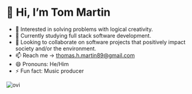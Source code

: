 # 👋 Hi, I’m Tom Martin
- 👀 Interested in solving problems with logical creativity. 
- 🌱 Currently studying full stack software development.
- 💞️ Looking to collaborate on software projects that positively impact society and/or the environment.
- 📫 Reach me -> thomas.h.martin89@gmail.com
- 😄 Pronouns: He/Him
- ⚡ Fun fact: Music producer 

<!---
TommyMart/TommyMart is a ✨ special ✨ repository because its `README.md` (this file) appears on your GitHub profile.
You can click the Preview link to take a look at your changes.
--->

<img src="https://github-readme-stats.vercel.app/api/top-langs?username=TommyMart&show_icons=true&locale=en&layout=compact&theme=chartreuse-dark" alt="ovi" />

